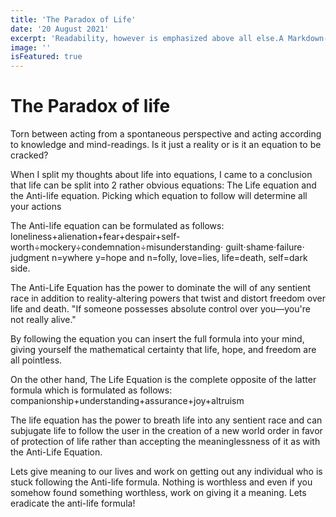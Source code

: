 ```yaml
---
title: 'The Paradox of Life'
date: '20 August 2021'
excerpt: 'Readability, however is emphasized above all else.A Markdown-formatted document should be publishable as is,as plain text, without looking like format'
image: ''
isFeatured: true
---
```


# The Paradox of life

Torn between acting from a spontaneous perspective and acting according to knowledge and mind-readings. Is it just a reality or is it an equation to be cracked?

When I split my thoughts about life into equations, I came to a conclusion that life can be split into 2 rather obvious equations: The Life equation and the Anti-life equation. Picking which equation to follow will determine all your actions

The Anti-life equation can be formulated as follows:
loneliness+alienation+fear+despair+self-worth÷mockery÷condemnation÷misunderstanding⋅ guilt⋅shame⋅failure⋅ judgment n=ywhere y=hope and n=folly, love=lies, life=death, self=dark side.

The Anti-Life Equation has the power to dominate the will of any sentient race in addition to reality-altering powers that twist and distort freedom over life and death. "If someone possesses absolute control over you—you're not really alive."

By following the equation you can insert the full formula into your mind, giving yourself the mathematical certainty that life, hope, and freedom are all pointless.

On the other hand, The Life Equation is the complete opposite of the latter formula which is formulated as follows:
companionship+understanding+assurance+joy+altruism

The life equation has the power to breath life into any sentient race and can subjugate life to follow the user in the creation of a new world order in favor of protection of life rather than accepting the meaninglessness of it as with the Anti-Life Equation.

Lets give meaning to our lives and work on getting out any individual who is stuck following the Anti-life formula. Nothing is worthless and even if you somehow found something worthless, work on giving it a meaning. Lets eradicate the anti-life formula!
